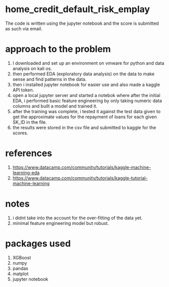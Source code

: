 # home_credit_default_risk_emplay
The code is written using the jupyter notebook and the score is submitted as such via email.

# approach to the problem
1) I downloaded and set up an environment on vmware for python and data analysis on kali os.
2) then performed EDA (exploratory data analysis) on the data to make sense and find patterns in the data.
3) then i installed jupyter notebook for easier use and also made a kaggle API token.
4) open a local jupyter server and started a  notebok where after the initial EDA, i performed basic feature engineering by only taking numeric data columns and built a model and trained it.
5) after the training was complete, i tested it against the test data given to get the approximate values for the repayment of loans for each given SK_ID in the file.
6) the results were stored in the csv file and submitted to kaggle for the scores.

# references
1) https://www.datacamp.com/community/tutorials/kaggle-machine-learning-eda
2) https://www.datacamp.com/community/tutorials/kaggle-tutorial-machine-learning

# notes
1) i didnt take into the account for the over-fitting of the data yet.
2) minimal feature engineering model but robust.

# packages used
1) XGBoost 
2) numpy
3) pandas
4) matplot
5) jupyter notebook
